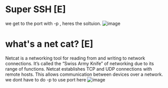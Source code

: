 # Super SSH [E]
we get to the port with -p , heres the soltuion.
![image](https://github.com/user-attachments/assets/c8f762d3-eb98-4c3c-8fdf-66d8267d5aa8)

# what's a net cat? [E]
Netcat is a networking tool for reading from and writing to network connections. It’s called the “Swiss Army Knife” of networking due to its range of functions. Netcat establishes TCP and UDP connections with remote hosts. This allows communication between devices over a network.
we dont have to do -p to use port here 
![image](https://github.com/user-attachments/assets/67f1fdc4-810f-4185-84ab-bf19fbaf17a8)

